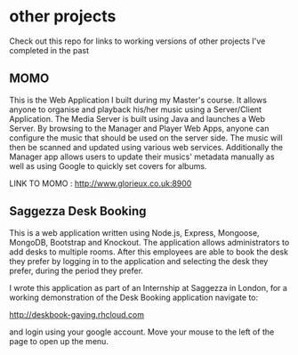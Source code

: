 other projects
=============

Check out this repo for links to working versions of other projects I've completed in the past

MOMO
----

This is the Web Application I built during my Master's course. It allows anyone to organise and playback his/her music using a Server/Client Application. The Media Server is built using Java and launches a Web Server. By browsing to the Manager and Player Web Apps, anyone can configure the music that should be used on the server side. The music will then be scanned and updated using various web services. Additionally the Manager app allows users to update their musics' metadata manually as well as using Google to quickly set covers for albums.

LINK TO MOMO : http://www.glorieux.co.uk:8900


Saggezza Desk Booking
---------------------

This is a web application written using Node.js, Express, Mongoose, MongoDB, Bootstrap and Knockout. The application allows administrators to add desks to multiple rooms. After this employees are able to book the desk they prefer by logging in to the application and selecting the desk they prefer, during the period they prefer. 

I wrote this application as part of an Internship at Saggezza in London, for a working demonstration of the Desk Booking application navigate to:

http://deskbook-gaving.rhcloud.com

and login using your google account. Move your mouse to the left of the page to open up the menu.
